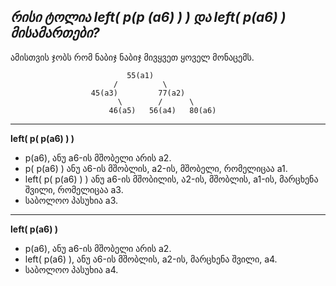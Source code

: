 _**__რისი ტოლია left( p(p (a6) ) ) და left( p(a6) ) მისამართები?__**_
-
ამისთვის ჯობს რომ ნაბიჯ ნაბიჯ მივყვეთ ყოველ მონაცემს.
```
                          55(a1)
                       /          \
                  45(a3)         77(a2)
                        \        /      \
                      46(a5)   56(a4)   80(a6)
```
----------------
__left( p( p(a6) ) )__
- p(a6), ანუ a6-ის მშობელი არის a2.
- p( p(a6) ) ანუ ა6-ის მშობლის, a2-ის, მშობელი, რომელიცაა a1.
- left( p( p(a6) ) ) ანუ a6-ის მშობილის, ა2-ის, მშობლის, a1-ის, მარცხენა შვილი, რომელიცაა a3.
- საბოლოო პასუხია a3.
--------------------
__left( p(a6) )__
- p(a6), ანუ a6-ის მშობელი არის a2.
- left( p(a6) ), ანუ ა6-ის მშობლის, a2-ის, მარცხენა შვილი, a4.
- საბოლოო პასუხია a4.
